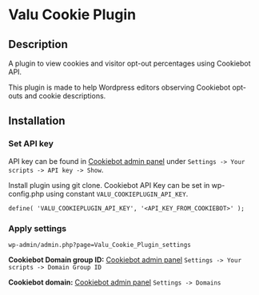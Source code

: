 # Valu Cookie Plugin

## Description
A plugin to view cookies and visitor opt-out percentages using Cookiebot API.

This plugin is made to help Wordpress editors observing Cookiebot opt-outs and cookie descriptions.

## Installation

### Set  API key

API key can be found in [Cookiebot admin panel](https://manage.cookiebot.com/en/manage) under `Settings -> Your scripts -> API key -> Show`.

Install plugin using git clone. Cookiebot API Key can be set in wp-config.php using constant `VALU_COOKIEPLUGIN_API_KEY`.

```
define( 'VALU_COOKIEPLUGIN_API_KEY', '<API_KEY_FROM_COOKIEBOT>' );
```

### Apply settings

`wp-admin/admin.php?page=Valu_Cookie_Plugin_settings`

**Cookiebot Domain group ID:** [Cookiebot admin panel](https://manage.cookiebot.com/en/manage) `Settings -> Your scripts -> Domain Group ID`

**Cookiebot domain:** [Cookiebot admin panel](https://manage.cookiebot.com/en/manage) `Settings -> Domains`
